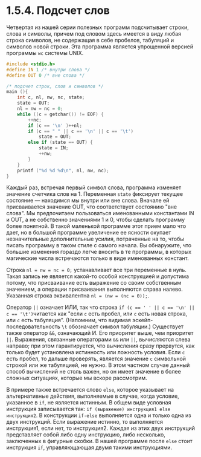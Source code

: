 # 1.5.4. Подсчет слов
Четвертая из нашей серии полезных программ подсчитывает строки, слова и символы, причем под словом здесь имеется в виду любая строка символов, не содержащая в себе пробелов, табуляций и символов новой строки. Эта программа является упрощенной версией программы `wc` системы UNIX.

```c
#include <stdio.h>
#define IN 1 /* внутри слова */
#define OUT 0 /* вне слова */

/* подсчет строк, слов и символов */
main (){
    int c, nl, nw, nc, state;
    state = OUT;
    nl = nw = nc = 0;
    while ((c = getchar()) != EOF) {
        ++nc;
        if (c == '\n' )++nl;
        if (c == " " || c == '\n' || c == '\t')
            state = OUT;
        else if (state == OUT) {
            state = IN;
            ++nw;
        }
    }
    printf ("%d %d %d\n", nl, nw, nc);
}
```

Каждый раз, встречая первый символ слова, программа изменяет значение счетчика слов на 1. Переменная `state` фиксирует текущее состояние — находимся мы внутри или вне слова. Вначале ей присваивается значение OUT, что соответствует состоянию "вне слова". Мы предпочитаем пользоваться именованными константами IN и OUT, а не собственно значениями 1 и 0, чтобы сделать программу более понятной. В такой маленькой программе этот прием мало что дает, но в большой программе увеличение ее ясности окупает незначительные дополнительные усилия, потраченные на то, чтобы писать программу в таком стиле с самого начала. Вы обнаружите, что большие изменения гораздо легче вносить в те программы, в которых магические числа встречаются только в виде именованных констант.

Строка `nl = nw = nc = 0;` устанавливает все три переменные в нуль. Такая запись не является какой-то особой конструкцией и допустима потому, что присваивание есть выражение со своим собственным значением, а операции присваивания выполняются справа налево. Указанная строка эквивалентна `nl = (nw = (nc = 0));`.

Оператор `||` означает ИЛИ, так что строка `if (c == ' ' || c == '\n' || c == '\t')`читается как "если `c` есть пробел, или `c` есть новая строка, или `c` есть табуляция". (Напомним, что видимая эскейп-последовательность `\t` обозначает символ табуляции.) Существует также оператор `&&`, означающий И. Его приоритет выше, чем приоритет `||`. Выражения, связанные операторами `&&` или `||`, вычисляются слева направо; при этом гарантируется, что вычисления сразу прервутся, как только будет установлена истинность или ложность условия. Если `c` есть пробел, то дальше проверять, является значение `c` символьной строкой или же табуляцией, не нужно. В этом частном случае данный способ вычислений не столь важен, но он имеет значение в более сложных ситуациях, которые мы вскоре рассмотрим.

В примере также встречается слово `else`, которое указывает на альтернативные действия, выполняемые в случае, когда условие, указанное в `if`, не является истинным. В общем виде условная инструкция записывается так: `if (выражение) инструкция1 else инструкция2`. В конструкции `if-else` выполняется одна и только одна из двух инструкций. Если выражение истинно, то выполняется инструкция1, если нет, то инструкция2. Каждая из этих двух инструкций представляет собой либо одну инструкцию, либо несколько, заключенных в фигурные скобки. В нашей программе после `else` стоит инструкция `if`, управляющающая двумя такими инструкциями.
